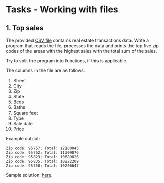 # Tasks - Working with files

## 1. Top sales

The provided [CSV file](./realestatetransactions.csv) contains real estate transactions data. Write a program that reads the file, processes the data and prints the top five zip codes of the areas with the highest sales with the total sum of the sales.

Try to split the program into functions, if this is applicable.

The columns in the file are as follows:

1. Street
1. City
1. Zip
1. State
1. Beds
1. Baths
1. Square feet
1. Type
1. Sale date
1. Price

Example output:

```text
Zip code: 95757; Total: 12180045
Zip code: 95762; Total: 11309076
Zip code: 95823; Total: 10689826
Zip code: 95835; Total: 10222209
Zip code: 95758; Total: 10206647
```

Sample solution: [here](./real_estates.py).
